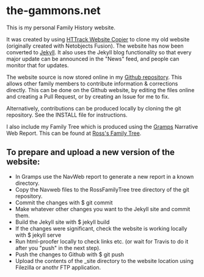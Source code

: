 # the-gammons.net
This is my personal Family History website.

It was created by using [HTTrack Website Copier](https://www.httrack.com/) to clone my old website (originally created with Netobjects Fusion). The website has now been converted to [Jekyll](https://jekyllrb.com/). It also uses the Jekyll blog functionality so that every major update can be announced in the "News" feed, and people can monitor that for updates.

The website source is now stored online in my [Github repository](https://github.com/RossGammon/the-gammons.net/). This allows other family members to contribute information & corrections directly. This can be done on the Github website, by editing the files online and creating a Pull Request, or by creating an Issue for me to fix.

Alternatively, contributions can be produced locally by cloning the git repository. See the INSTALL file for instructions.

I also include my Family Tree which is produced using the [Gramps](https://gramps-project.org/) Narrative Web Report. This can be found at [Ross's Family Tree](http://www.the-gammons.net/RossFamilyTree).

## To prepare and upload a new version of the website:
 * In Gramps use the NavWeb report to generate a new report in a known directory.
 * Copy the Navweb files to the RossFamilyTree tree directory of the git repository.
 * Commit the changes with $ git commit
 * Make whatever other changes you want to the Jekyll site and commit them.
 * Build the Jekyll site with $ jekyll build
 * If the changes were significant, check the website is working locally with $ jekyll serve
 * Run html-proofer locally to check links etc. (or wait for Travis to do it after you "push" in the next step).
 * Push the changes to Github with $ git push
 * Upload the contents of the _site directory to the website location using Filezilla or anothr FTP application.
